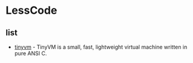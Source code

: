 # LessCode

## list

* [tinyvm](https://github.com/jakogut/tinyvm) - TinyVM is a small, fast, lightweight virtual machine written in pure ANSI C.
